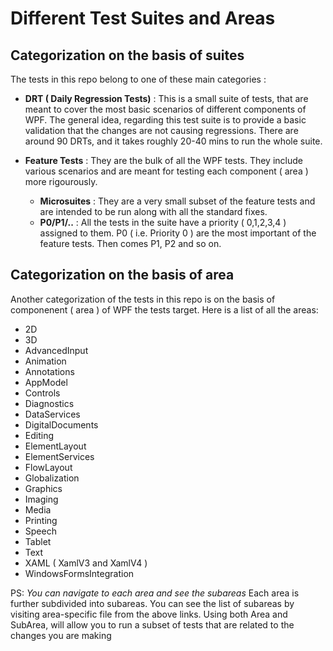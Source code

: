 # Different Test Suites and Areas

## Categorization on the basis of suites
The tests in this repo belong to one of these main categories : 

- **DRT ( Daily Regression Tests)** : This is a small suite of tests, that are meant to cover the most basic scenarios of different components of WPF. The general idea, regarding this test suite is to provide a basic validation that the changes are not causing regressions. There are around 90 DRTs, and it takes roughly 20-40 mins to run the whole suite.
   
- **Feature Tests** : They are the bulk of all the WPF tests. They include various scenarios and are meant for testing each component ( area ) more rigourously. 
  - **Microsuites** : They are a very small subset of the feature tests and are intended to be run along with all the standard fixes. 
  - **P0/P1/..** : All the tests in the suite have a priority ( 0,1,2,3,4 ) assigned to them. P0 ( i.e. Priority 0 ) are the most important of the feature tests. Then comes P1, P2 and so on. 


## Categorization on the basis of area
Another categorization of the tests in this repo is on the basis of componenent ( area ) of WPF the tests target. Here is a list of all the areas:
- 2D
- 3D
- AdvancedInput
- Animation
- Annotations
- AppModel
- Controls
- Diagnostics
- DataServices
- DigitalDocuments
- Editing
- ElementLayout
- ElementServices
- FlowLayout
- Globalization
- Graphics
- Imaging
- Media
- Printing
- Speech
- Tablet
- Text
- XAML ( XamlV3 and XamlV4 )
- WindowsFormsIntegration

PS: *You can navigate to each area and see the subareas*
Each area is further subdivided into subareas. You can see the list of subareas by visiting area-specific file from the above links. Using both Area and SubArea, will allow you to run a subset of tests that are related to the changes you are making 